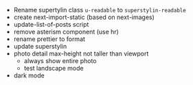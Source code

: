 - Rename supertylin class `u-readable` to `superstylin-readable`
- create next-import-static (based on next-images)
- update-list-of-posts script
- remove asterism component (use hr)
- rename prettier to format
- update superstylin
- photo detail max-height not taller than viewport
  - always show entire photo
  - test landscape mode
- dark mode
